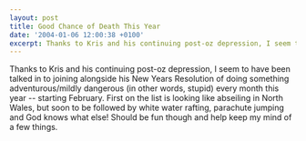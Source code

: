 ```yaml
---
layout: post
title: Good Chance of Death This Year
date: '2004-01-06 12:00:38 +0100'
excerpt: Thanks to Kris and his continuing post-oz depression, I seem to have been talked in to joining alongside his New Years Resolution of doing something adventurous/mildly dangerous.
---
```

Thanks to Kris and his continuing post-oz depression, I seem to have been talked in to joining alongside his New Years Resolution of doing something adventurous/mildly dangerous (in other words, stupid) every month this year -- starting February. First on the list is looking like abseiling in North Wales, but soon to be followed by white water rafting, parachute jumping and God knows what else! Should be fun though and help keep my mind of a few things.
